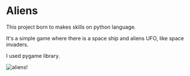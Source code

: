 # Aliens

This project born to makes skills on python language.

It's a simple game where there is a space ship and aliens UFO, like space invaders.

I  used pygame library.

![aliens!](https://user-images.githubusercontent.com/97429901/190849921-3997aa1d-839c-4bde-a9aa-92af238bc9e6.png)
